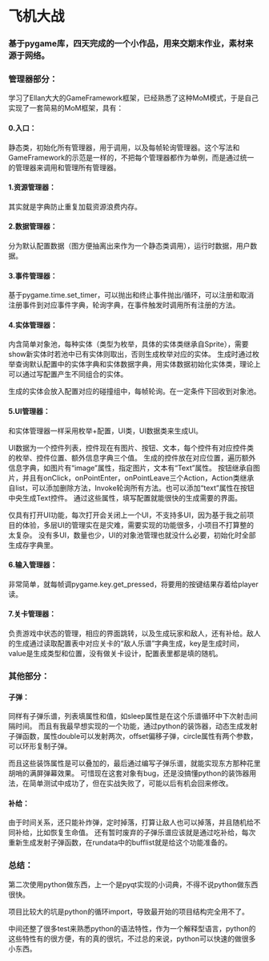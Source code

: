 # 飞机大战
### 基于pygame库，四天完成的一个小作品，用来交期末作业，素材来源于网络。

### 管理器部分：
学习了Ellan大大的GameFramework框架，已经熟悉了这种MoM模式，于是自己实现了一套简易的MoM框架，具有：

#### 0.入口：
静态类，初始化所有管理器，用于调用，以及每帧轮询管理器。这个写法和GameFramework的示范是一样的，不把每个管理器都作为单例，而是通过统一的管理器来调用和管理所有管理器。

#### 1.资源管理器：
其实就是字典防止重复加载资源浪费内存。

#### 2.数据管理器：
分为默认配置数据（图方便抽离出来作为一个静态类调用），运行时数据，用户数据。

#### 3.事件管理器：
基于pygame.time.set_timer，可以抛出和终止事件抛出/循环，可以注册和取消注册事件到对应事件字典，轮询字典，在事件触发时调用所有注册的方法。

#### 4.实体管理器：
内含简单对象池，每种实体（类型为枚举，具体的实体类继承自Sprite），需要show新实体时若池中已有实体则取出，否则生成枚举对应的实体。
生成时通过枚举查询默认配置中的实体字典和实体数据字典，用实体数据初始化实体类，理论上可以通过写配置产生不同组合的实体。

生成的实体会放入配置对应的碰撞组中，每帧轮询。在一定条件下回收到对象池。

#### 5.UI管理器：
和实体管理器一样采用枚举+配置，UI类，UI数据类来生成UI。

UI数据为一个控件列表，控件现在有图片、按钮、文本，每个控件有对应控件类的枚举、控件位置、额外信息字典三个值。
生成的控件放在对应位置，遍历额外信息字典，如图片有“image”属性，指定图片，文本有“Text”属性。
按钮继承自图片，并且有onClick，onPointEnter，onPointLeave三个Action，Action类继承自list，可以添加删除方法，Invoke轮询所有方法。也可以添加“text”属性在按钮中央生成Text控件。
通过这些属性，填写配置就能很快的生成需要的界面。

仅具有打开UI功能，每次打开会关闭上一个UI，不支持多UI，因为基于我之前项目的体验，多层UI的管理实在是灾难，需要实现的功能很多，小项目不打算整的太复杂。
没有多UI，数量也少，UI的对象池管理也就没什么必要，初始化时全部生成存字典里。

#### 6.输入管理器：
非常简单，就每帧调pygame.key.get_pressed，将要用的按键结果存着给player读。

#### 7.关卡管理器：
负责游戏中状态的管理，相应的界面跳转，以及生成玩家和敌人，还有补给。敌人的生成通过读取配置表中对应关卡的“敌人乐谱”字典生成，key是生成时间，value是生成类型和位置，没有做关卡设计，配置表里都是填的随机。

### 其他部分：
#### 子弹：
同样有子弹乐谱，列表填属性和值，如sleep属性是在这个乐谱循环中下次射击间隔时间。
而且有我最早想实现的一个功能，通过python的装饰器，动态生成发射子弹函数，属性double可以发射两次，offset偏移子弹，circle属性有两个参数，可以环形复制子弹。

而且这些装饰属性是可以叠加的，最后通过编写子弹乐谱，就能实现东方那种花里胡哨的满屏弹幕效果。
可惜现在这套对象有bug，还是没搞懂python的装饰器用法，在简单测试中成功了，但在实战失败了，可能以后有机会回来修改。
#### 补给：
由于时间关系，还只能补炸弹，定时掉落，打算让敌人也可以掉落，并且随机给不同补给，比如恢复生命值。
还有暂时废弃的子弹乐谱应该就是通过吃补给，每次重新生成发射子弹函数，在rundata中的bufflist就是给这个功能准备的。

### 总结：
第二次使用python做东西，上一个是pyqt实现的小词典，不得不说python做东西很快。

项目比较大的坑是python的循环import，导致最开始的项目结构完全用不了。

中间还整了很多test来熟悉python的语法特性，作为一个解释型语言，python的这些特性有的很方便，有的真的很坑，不过总的来说，python可以快速的做很多小东西。
#
